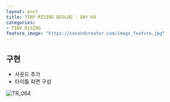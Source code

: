 ```yaml
---
layout: post
title: TINY RISING DEVLOG - DAY 64
categories:
- TINY RISING
feature_image: "https://secondcreator.com/image_feature.jpg"
---
```


## 구현
- 사운드 추가
- 타이틀 화면 구성

![TR_064](https://secondcreator.com/blog/imgs/TR_064.png)
